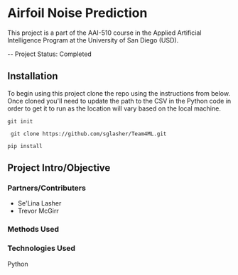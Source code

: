 # Airfoil Noise Prediction #
This project is a part of the AAI-510 course in the Applied Artificial Intelligence Program at the University of San Diego (USD). 


-- Project Status: Completed

## Installation ##
To begin using this project clone the repo using the instructions from below. Once cloned you'll need to update the path to the CSV in the Python code in order to get it to run as the location will vary based on the local machine.

` git init `

` git clone https://github.com/sglasher/Team4ML.git`

` pip install  `

## Project Intro/Objective ##


### Partners/Contributers ###
- Se'Lina Lasher
- Trevor McGirr

### Methods Used ###


### Technologies Used ###
Python

